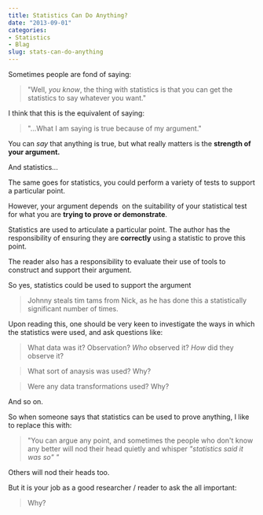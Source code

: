 ```yaml
---
title: Statistics Can Do Anything?
date: "2013-09-01"
categories:
- Statistics
- Blag
slug: stats-can-do-anything
---
```


Sometimes people are fond of saying:
<blockquote>"Well, <em>you know</em>, the thing with statistics is that you can get the statistics to say whatever you want."</blockquote>
I think that this is the equivalent of saying:
<blockquote>"...What I am saying is true because of my argument."</blockquote>
You can <em>say</em> that anything is true, but what really matters is the <strong>strength of your argument.</strong>

And statistics...

The same goes for statistics, you could perform a variety of tests to support a particular point.

However, your argument depends  on the suitability of your statistical test for what you are <strong>trying to prove or demonstrate</strong>.

Statistics are used to articulate a particular point. The author has the responsibility of ensuring they are <strong>correctly</strong> using a statistic to prove this point.

The reader also has a responsibility to evaluate their use of tools to construct and support their argument.

So yes, statistics could be used to support the argument
<blockquote>Johnny steals tim tams from Nick, as he has done this a statistically significant number of times.</blockquote>
Upon reading this, one should be very keen to investigate the ways in which the statistics were used, and ask questions like:

> What data was it? Observation? _Who_ observed it? _How_ did they observe it?

> What sort of anaysis was used? Why?

> Were any data transformations used? Why?

And so on. 

So when someone says that statistics can be used to prove anything, I like to replace this with:
<blockquote>"You can argue any point, and sometimes the people who don't know any better will nod their head quietly and whisper <em>"</em><em>statistics said it was so" "</em></blockquote>
Others will nod their heads too.

But it is your job as a good researcher / reader to ask the all important:
<blockquote>Why?</blockquote>
